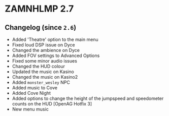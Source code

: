 # ZAMNHLMP 2.7
## Changelog (since `2.6`)
- Added 'Theatre' option to the main menu
- Fixed loud DSP issue on Dyce
- Changed the ambience on Dyce
- Added FOV settings to Advanced Options
- Fixed some minor audio issues
- Changed the HUD colour
- Updated the music on Kasino
- Changed the music on Kasino2
- Added `monster_wesley` NPC
- Added music to Cove
- Added Cove Night
- Added options to change the height of the jumpspeed and speedometer counts on the HUD [OpenAG Hotfix 3]
- New menu music